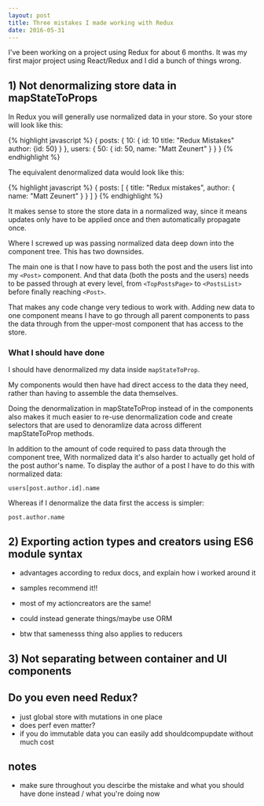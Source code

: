 ```yaml
---
layout: post
title: Three mistakes I made working with Redux
date: 2016-05-31
---
```


I've been working on a project using Redux for about 6 months. It was my first major project using React/Redux and I did a bunch of things wrong.

## 1) Not denormalizing store data in mapStateToProps

In Redux you will generally use normalized data in your store. So your store will look like this:

{% highlight javascript %}
{
    posts: {
        10: {
            id: 10
            title: "Redux Mistakes"
            author: {id: 50}
        }
    },
    users: {
        50: {
            id: 50,
            name: "Matt Zeunert"
        }
    }
}
{% endhighlight %}

The equivalent denormalized data would look like this:

{% highlight javascript %}
{
    posts: [
        {
            title: "Redux mistakes",
            author: {
                name: "Matt Zeunert"
            }
        }
    ]
}
{% endhighlight %}

It makes sense to store the store data in a normalized way, since it means updates only have to be applied once and then automatically propagate once.

Where I screwed up was passing normalized data deep down into the component tree. This has two downsides.

The main one is that I now have to pass both the post and the users list into my `<Post>` component. And that data (both the posts and the users) needs to be passed through at every level, from `<TopPostsPage>` to `<PostsList>` before finally reaching `<Post>`.

That makes any code change very tedious to work with. Adding new data to one component means I have to go through all parent components to pass the data through from the upper-most component that has access to the store.

### What I should have done

I should have denormalized my data inside `mapStateToProp`.

My components would then have had direct access to the data they need, rather than having to assemble the data themselves.

Doing the denormalization in mapStateToProp instead of in the components also makes it much easier to re-use denormalization code and create selectors that are used to denoramlize data across different mapStateToProp methods.

In addition to the amount of code required to pass data through the component tree, With normalized data it's also harder to actually get hold of the post author's name. To display the author of a post I have to do this with normalized data:

`users[post.author.id].name`

Whereas if I denormalize the data first the access is simpler:

`post.author.name`

## 2) Exporting action types and creators using ES6 module syntax

- advantages according to redux docs, and explain how i worked around it
- samples recommend it!!

- most of my actioncreators are the same!

- could instead generate things/maybe use ORM

- btw that samenesss thing also applies to reducers



## 3) Not separating between container and UI components

## Do you even need Redux?

- just global store with mutations in one place
- does perf even matter?
- if you do immutable data you can easily add shouldcompupdate without much cost

## notes

- make sure throughout you descirbe the mistake and what you should have done instead / what you're doing now
